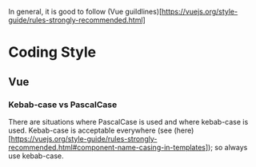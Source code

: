 In general, it is good to follow (Vue guildlines)[https://vuejs.org/style-guide/rules-strongly-recommended.html]

# Coding Style

## Vue

### Kebab-case vs PascalCase

There are situations where PascalCase is used and where kebab-case is used. Kebab-case is acceptable everywhere
(see (here)[https://vuejs.org/style-guide/rules-strongly-recommended.html#component-name-casing-in-templates]);
so always use kebab-case.
